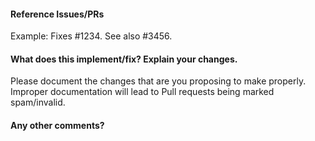 #### Reference Issues/PRs

Example: Fixes #1234. See also #3456.



#### What does this implement/fix? Explain your changes.

Please document the changes that are you proposing to make properly. Improper documentation will lead to Pull requests being marked spam/invalid.

#### Any other comments?


<!--Thanks for contributing! -->
